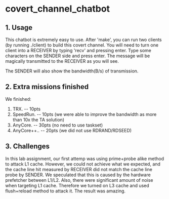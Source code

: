 # covert_channel_chatbot

## 1. Usage

This chatbot is extremely easy to use. After 'make', you can run two clients (by running ./client) to build this 
covert channel. You will need to turn one client into a RECEIVER by typing 'recv' and pressing enter. Type some 
characters on the SENDER side and press enter. The message will be magically transmitted to the RECEIVER as you will see. 

The SENDER will also show the bandwidth(B/s) of transmission.

## 2. Extra missions finished

We finished:
1) TRX. -- 10pts
2) SpeedRun. -- 10pts (we were able to improve the bandwidth as more than 10x the TA solution)
3) AnyCore. -- 30pts (no need to use taskset)
4) AnyCore++.. -- 20pts (we did not use RDRAND/RDSEED)

## 3. Challenges

In this lab assignment, our first attemp was using prime+probe alike method to attack L1 cache. However, we could not 
achieve what we expected, and the cache line hit measured by RECEIVER did not match the cache line probe by SENDER. 
We speculated that this is caused by the hardware prefetcher between L1/L2. Also, there were significant amount of noise 
when targeting L1 cache. Therefore we turned on L3 cache and used flush+reload method to attack it. The result was amazing.

